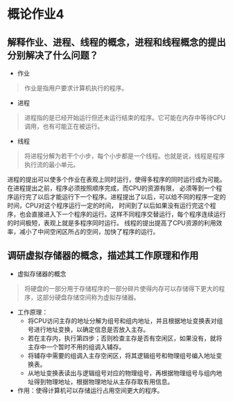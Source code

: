 # 概论作业4

## 解释作业、进程、线程的概念，进程和线程概念的提出分别解决了什么问题？
- 作业
> 作业是指用户要求计算机执行的程序。
- 进程
> 进程指的是已经开始运行但还未运行结束的程序。它可能在内存中等待CPU调用，也有可能正在被运行。
- 线程
> 将进程分解为若干个小步，每个小步都是一个线程。也就是说，线程是程序执行流的最小单元。

进程的提出可以使多个作业在表观上同时运行，使得多程序的同时运行成为可能。在进程提出之前，程序必须按照顺序完成，而CPU的资源有限，
必须等到一个程序运行完了以后才能运行下一个程序。进程提出了以后，可以给不同的程序一定的时间，CPU对这个程序运行一定的时间，
时间到了以后如果没有运行完这个程序，也会直接进入下一个程序的运行。这样不同程序交替运行，每个程序连续运行的时间极短，表观上就是多程序同时运行。
线程的提出提高了CPU资源的利用效率，减小了中间空闲区所占的空间，加快了程序的运行。

## 调研虚拟存储器的概念，描述其工作原理和作用
- 虚拟存储器的概念
> 将硬盘的一部分用于存储程序的一部分碎片使得内存可以存储得下更大的程序，这部分硬盘存储空间称为虚拟存储器。
- 工作原理：
  - 将CPU访问主存的地址分解为组号和组内地址，并且根据地址变换表对组号进行地址变换，以确定信息是否放入主存。
  - 若在主存内，执行第四步；否则检查主存是否有空闲区，如果没有，就将主存中一个暂时不用的组调入辅存。
  - 将辅存中需要的组调入主存空闲区，将其逻辑组号和物理组号编入地址变换表。
  - 从地址变换表读出与逻辑组号对应的物理组号，再根据物理组号与组内地址得到物理地址，根据物理地址从主存存取有用信息。
- 作用：使得计算机可以存储运行占用空间更大的程序。
